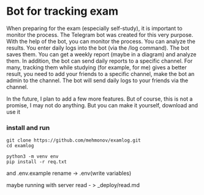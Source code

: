 # Bot for tracking exam

When preparing for the exam (especially self-study), it is important to monitor the process. The Telegram bot was created for this very purpose. With the help of the bot, you can monitor the process. You can analyze the results. You enter daily logs into the bot (via the /log command). The bot saves them. You can get a weekly report (maybe in a diagram) and analyze them. In addition, the bot can send daily reports to a specific channel. For many, tracking them while studying (for example, for me) gives a better result, you need to add your friends to a specific channel, make the bot an admin to the channel. The bot will send daily logs to your friends via the channel.

In the future, I plan to add a few more features. But of course, this is not a promise, I may not do anything. But you can make it yourself, download and use it

### install and run

```
git clone https://github.com/mehmonov/examlog.git
cd examlog

python3 -m venv env
pip install -r req.txt
```
and .env.example rename ->  .env(write variables)

maybe running with server read - > _deploy/read.md
